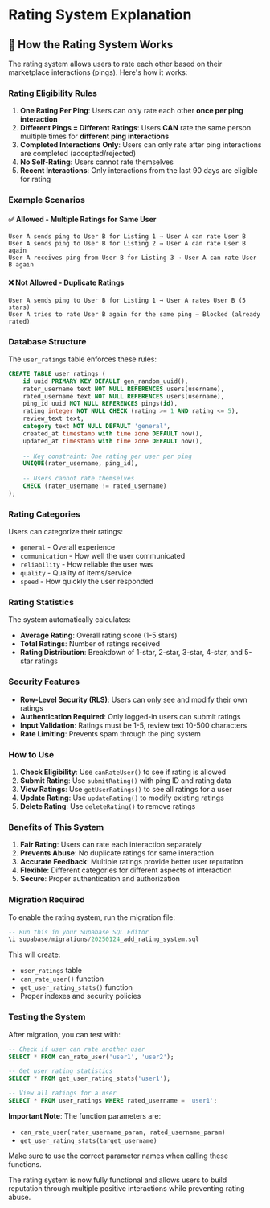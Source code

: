 # Rating System Explanation

## 🎯 **How the Rating System Works**

The rating system allows users to rate each other based on their marketplace interactions (pings). Here's how it works:

### **Rating Eligibility Rules**

1. **One Rating Per Ping**: Users can only rate each other **once per ping interaction**
2. **Different Pings = Different Ratings**: Users **CAN** rate the same person multiple times for **different ping interactions**
3. **Completed Interactions Only**: Users can only rate after ping interactions are completed (accepted/rejected)
4. **No Self-Rating**: Users cannot rate themselves
5. **Recent Interactions**: Only interactions from the last 90 days are eligible for rating

### **Example Scenarios**

#### ✅ **Allowed - Multiple Ratings for Same User**

```
User A sends ping to User B for Listing 1 → User A can rate User B
User A sends ping to User B for Listing 2 → User A can rate User B again
User A receives ping from User B for Listing 3 → User A can rate User B again
```

#### ❌ **Not Allowed - Duplicate Ratings**

```
User A sends ping to User B for Listing 1 → User A rates User B (5 stars)
User A tries to rate User B again for the same ping → Blocked (already rated)
```

### **Database Structure**

The `user_ratings` table enforces these rules:

```sql
CREATE TABLE user_ratings (
    id uuid PRIMARY KEY DEFAULT gen_random_uuid(),
    rater_username text NOT NULL REFERENCES users(username),
    rated_username text NOT NULL REFERENCES users(username),
    ping_id uuid NOT NULL REFERENCES pings(id),
    rating integer NOT NULL CHECK (rating >= 1 AND rating <= 5),
    review_text text,
    category text NOT NULL DEFAULT 'general',
    created_at timestamp with time zone DEFAULT now(),
    updated_at timestamp with time zone DEFAULT now(),
    
    -- Key constraint: One rating per user per ping
    UNIQUE(rater_username, ping_id),
    
    -- Users cannot rate themselves
    CHECK (rater_username != rated_username)
);
```

### **Rating Categories**

Users can categorize their ratings:
- `general` - Overall experience
- `communication` - How well the user communicated
- `reliability` - How reliable the user was
- `quality` - Quality of items/service
- `speed` - How quickly the user responded

### **Rating Statistics**

The system automatically calculates:
- **Average Rating**: Overall rating score (1-5 stars)
- **Total Ratings**: Number of ratings received
- **Rating Distribution**: Breakdown of 1-star, 2-star, 3-star, 4-star, and 5-star ratings

### **Security Features**

- **Row-Level Security (RLS)**: Users can only see and modify their own ratings
- **Authentication Required**: Only logged-in users can submit ratings
- **Input Validation**: Ratings must be 1-5, review text 10-500 characters
- **Rate Limiting**: Prevents spam through the ping system

### **How to Use**

1. **Check Eligibility**: Use `canRateUser()` to see if rating is allowed
2. **Submit Rating**: Use `submitRating()` with ping ID and rating data
3. **View Ratings**: Use `getUserRatings()` to see all ratings for a user
4. **Update Rating**: Use `updateRating()` to modify existing ratings
5. **Delete Rating**: Use `deleteRating()` to remove ratings

### **Benefits of This System**

1. **Fair Rating**: Users can rate each interaction separately
2. **Prevents Abuse**: No duplicate ratings for same interaction
3. **Accurate Feedback**: Multiple ratings provide better user reputation
4. **Flexible**: Different categories for different aspects of interaction
5. **Secure**: Proper authentication and authorization

### **Migration Required**

To enable the rating system, run the migration file:
```sql
-- Run this in your Supabase SQL Editor
\i supabase/migrations/20250124_add_rating_system.sql
```

This will create:
- `user_ratings` table
- `can_rate_user()` function
- `get_user_rating_stats()` function
- Proper indexes and security policies

### **Testing the System**

After migration, you can test with:

```sql
-- Check if user can rate another user
SELECT * FROM can_rate_user('user1', 'user2');

-- Get user rating statistics
SELECT * FROM get_user_rating_stats('user1');

-- View all ratings for a user
SELECT * FROM user_ratings WHERE rated_username = 'user1';
```

**Important Note**: The function parameters are:
- `can_rate_user(rater_username_param, rated_username_param)`
- `get_user_rating_stats(target_username)`

Make sure to use the correct parameter names when calling these functions.

The rating system is now fully functional and allows users to build reputation through multiple positive interactions while preventing rating abuse.
